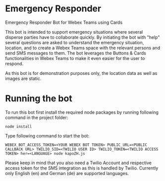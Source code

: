 # Emergency Responder
Emergency Responder Bot for Webex Teams using Cards

This bot is intended to support emergency situations where several disperse parties have to collaborate quickly. By initiating the bot with "help" several questions are asked to understand the emergency situation, location, and to create a Webex Teams space with the relevant persons and send SMS messages to them. The bot leverages the Buttons & Cards functionalities in Webex Teams to make it even easier for the user to respond. 

As this bot is for demonstration purposes only, the location data as well as images are static. 

# Running the bot
To run this bot first install the required node packages by running following command in the project folder:
```
node install
```
Type following command to start the bot:
```
WEBEX_BOT_ACCESS_TOKEN=<YOUR WEBEX BOT TOKEN> PUBLIC_URL=<PUBLIC CALLBACK URL> TWILIO_SID=<TWILIO USER ID> TWILIO_TOKEN=<TWILIO ACCESS TOKEN> her=<LANGUAGE> node kapoZH.js
```

Please keep in mind that you also need a Twilio Account and respective access token for the SMS integration as this is handled by Twilio. 
Currently only English (en) and German (de) are supported languages.
